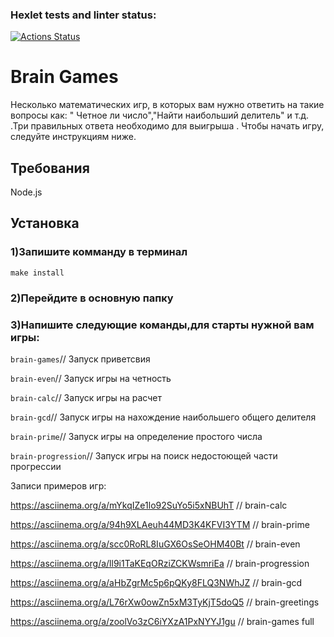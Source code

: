 ### Hexlet tests and linter status:
[![Actions Status](https://github.com/VasiliiLvov/js-starter-project-44/actions/workflows/hexlet-check.yml/badge.svg)](https://github.com/VasiliiLvov/js-starter-project-44/actions)

# Brain Games
Несколько математических игр, в которых вам нужно ответить на такие вопросы как: " Четное ли число","Найти наибольший делитель" и т.д. .Три правильных ответа необходимо для выигрыша . Чтобы начать игру, следуйте инструкциям ниже.

## Требования
 Node.js

## Установка
### 1)Запишите комманду в терминал  
`make install`

### 2)Перейдите в основную папку

### 3)Напишите следующие команды,для старты нужной вам игры:

`brain-games`// Запуск приветсвия

`brain-even`// Запуск игры на четность

`brain-calc`// Запуск игры на расчет

`brain-gcd`// Запуск игры на нахождение наибольшего общего делителя

`brain-prime`// Запуск игры на определение простого числа

`brain-progression`// Запуск игры на поиск недостоющей части прогрессии 


Записи примеров игр:

https://asciinema.org/a/mYkqIZe1lo92SuYo5i5xNBUhT // brain-calc

https://asciinema.org/a/94h9XLAeuh44MD3K4KFVI3YTM // brain-prime

https://asciinema.org/a/scc0RoRL8IuGX6OsSeOHM40Bt // brain-even

https://asciinema.org/a/ll9i1TaKEqORziZCKWsmriEa // brain-progression

https://asciinema.org/a/aHbZgrMc5p6pQKy8FLQ3NWhJZ // brain-gcd

https://asciinema.org/a/L76rXw0owZn5xM3TyKjT5doQ5 // brain-greetings

https://asciinema.org/a/zoolVo3zC6iYXzA1PxNYYJ1gu // brain-games full

